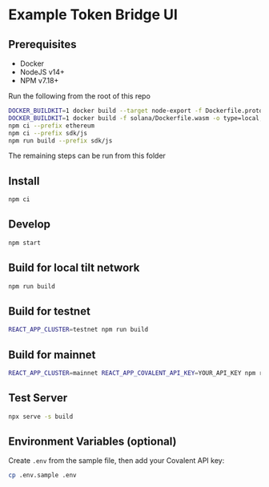 # Example Token Bridge UI

## Prerequisites

- Docker
- NodeJS v14+
- NPM v7.18+

Run the following from the root of this repo

```bash
DOCKER_BUILDKIT=1 docker build --target node-export -f Dockerfile.proto -o type=local,dest=. .
DOCKER_BUILDKIT=1 docker build -f solana/Dockerfile.wasm -o type=local,dest=. solana
npm ci --prefix ethereum
npm ci --prefix sdk/js
npm run build --prefix sdk/js
```

The remaining steps can be run from this folder

## Install

```bash
npm ci
```

## Develop

```bash
npm start
```

## Build for local tilt network

```bash
npm run build
```

## Build for testnet

```bash
REACT_APP_CLUSTER=testnet npm run build
```

## Build for mainnet

```bash
REACT_APP_CLUSTER=mainnet REACT_APP_COVALENT_API_KEY=YOUR_API_KEY npm run build
```

## Test Server

```bash
npx serve -s build
```

## Environment Variables (optional)

Create `.env` from the sample file, then add your Covalent API key:

```bash
cp .env.sample .env
```
